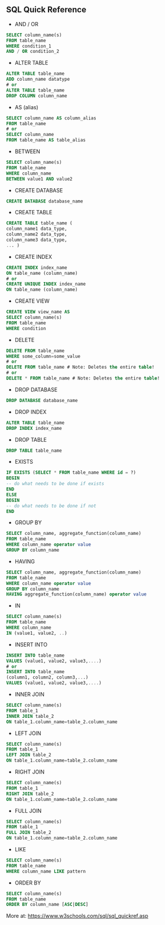 ## SQL Quick Reference

- AND / OR
```sql
SELECT column_name(s)
FROM table_name
WHERE condition_1
AND / OR condition_2
```
- ALTER TABLE
```sql
ALTER TABLE table_name
ADD column_name datatype
# or
ALTER TABLE table_name
DROP COLUMN column_name
```
- AS (alias)
```sql
SELECT column_name AS column_alias
FROM table_name
# or
SELECT column_name
FROM table_name AS table_alias
```
- BETWEEN
```sql
SELECT column_name(s)
FROM table_name
WHERE column_name
BETWEEN value1 AND value2
```
- CREATE DATABASE
```sql
CREATE DATABASE database_name
```
- CREATE TABLE
```sql
CREATE TABLE table_name (
column_name1 data_type,
column_name2 data_type,
column_name3 data_type,
... )
```
- CREATE INDEX
```sql
CREATE INDEX index_name
ON table_name (column_name)
# or
CREATE UNIQUE INDEX index_name
ON table_name (column_name)
```
- CREATE VIEW
```sql
CREATE VIEW view_name AS
SELECT column_name(s)
FROM table_name
WHERE condition
```
- DELETE
```sql
DELETE FROM table_name
WHERE some_column=some_value
# or
DELETE FROM table_name # Note: Deletes the entire table!
# or
DELETE * FROM table_name # Note: Deletes the entire table!
```
- DROP DATABASE
```sql
DROP DATABASE database_name
```
- DROP INDEX
```sql
ALTER TABLE table_name
DROP INDEX index_name
```
- DROP TABLE
```sql
DROP TABLE table_name
```
- EXISTS
```sql
IF EXISTS (SELECT * FROM table_name WHERE id = ?)
BEGIN
-- do what needs to be done if exists
END
ELSE
BEGIN
-- do what needs to be done if not
END
```
- GROUP BY
```sql
SELECT column_name, aggregate_function(column_name)
FROM table_name
WHERE column_name operator value
GROUP BY column_name
```
- HAVING
```sql
SELECT column_name, aggregate_function(column_name)
FROM table_name
WHERE column_name operator value
GROUP BY column_name
HAVING aggregate_function(column_name) operator value
```
- IN
```sql
SELECT column_name(s)
FROM table_name
WHERE column_name
IN (value1, value2, ..)
```
- INSERT INTO
```sql
INSERT INTO table_name
VALUES (value1, value2, value3,....)
# or
INSERT INTO table_name
(column1, column2, column3,...)
VALUES (value1, value2, value3,....)
```
- INNER JOIN
```sql
SELECT column_name(s)
FROM table_1
INNER JOIN table_2
ON table_1.column_name=table_2.column_name
```
- LEFT JOIN
```sql
SELECT column_name(s)
FROM table_1
LEFT JOIN table_2
ON table_1.column_name=table_2.column_name
```
- RIGHT JOIN
```sql
SELECT column_name(s)
FROM table_1
RIGHT JOIN table_2
ON table_1.column_name=table_2.column_name
```
- FULL JOIN
```sql
SELECT column_name(s)
FROM table_1
FULL JOIN table_2
ON table_1.column_name=table_2.column_name
```
- LIKE
```sql
SELECT column_name(s)
FROM table_name
WHERE column_name LIKE pattern
```
- ORDER BY
```sql
SELECT column_name(s)
FROM table_name
ORDER BY column_name [ASC|DESC]
```

More at: https://www.w3schools.com/sql/sql_quickref.asp
